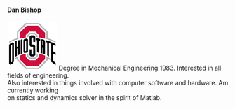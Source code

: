 #### Dan Bishop

![OSU Logo](/images/osu.png) Degree in Mechanical Engineering 1983. Interested in all fields of engineering. <br>
 Also interested in things involved with computer software and hardware. Am currently working<br>
 on statics and dynamics solver in the spirit of Matlab.
